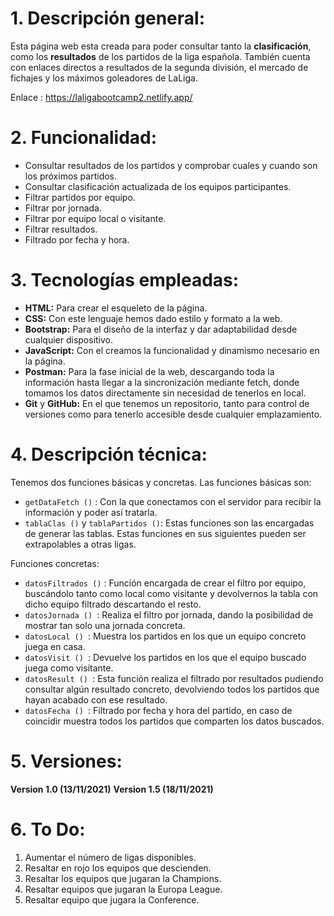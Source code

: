 # 1. Descripción general:

Esta página web esta creada para poder consultar tanto la **clasificación**, como los **resultados** de los partidos de la liga española.
También cuenta con enlaces directos a resultados de la segunda división, el mercado de fichajes y los máximos goleadores de LaLiga.

Enlace :
https://laligabootcamp2.netlify.app/

# 2. Funcionalidad:
*	Consultar resultados de los partidos y comprobar cuales y cuando son los próximos partidos.
*	Consultar clasificación actualizada de los equipos participantes.
*	Filtrar partidos por equipo.
*	Filtrar por jornada.
*	Filtrar por equipo local o visitante.
*	Filtrar resultados.
*	Filtrado por fecha y hora.

# 3. Tecnologías empleadas:

* **HTML:**  Para crear el esqueleto de la página.
* **CSS:** Con este lenguaje hemos dado estilo y formato a la web.
* **Bootstrap:** Para el diseño de la interfaz y dar adaptabilidad desde cualquier dispositivo.
* **JavaScript:** Con el creamos la funcionalidad y dinamismo necesario en la página.
* **Postman:** Para la fase inicial de la web, descargando toda la información hasta llegar a la sincronización mediante fetch, donde tomamos los datos directamente sin necesidad de tenerlos en local.
* **Git** y **GitHub:** En el que tenemos un repositorio, tanto para control de versiones como para tenerlo accesible desde cualquier emplazamiento.

# 4. Descripción técnica:

Tenemos dos funciones básicas y concretas.
Las funciones básicas son: 

*	```getDataFetch ()``` : Con la que conectamos con el servidor para recibir la información y poder así tratarla.
*	```tablaClas ()``` y ```tablaPartidos ()```: Estas funciones son las encargadas de generar las tablas. Estas funciones en sus siguientes pueden ser extrapolables a otras ligas.

Funciones concretas:

*	```datosFiltrados ()``` : Función encargada de crear el filtro por equipo, buscándolo tanto como local como visitante y devolvernos la tabla con dicho equipo filtrado descartando el resto.
*	```datosJornada () ```: Realiza el filtro por jornada, dando la posibilidad de mostrar tan solo una jornada concreta.
*	```datosLocal () ```: Muestra los partidos en los que un equipo concreto juega en casa.
*	```datosVisit () ```:  Devuelve los partidos en los que el equipo buscado juega como visitante.
*	```datosResult () ```: Esta función realiza el filtrado por resultados pudiendo consultar algún resultado concreto, devolviendo todos los partidos que hayan acabado con ese resultado.
*	```datosFecha () ```: Filtrado por fecha y hora del partido, en caso de coincidir muestra todos los partidos que comparten los datos buscados.

# 5. Versiones:

**Version 1.0 (13/11/2021)**
**Version 1.5 (18/11/2021)**

# 6. To Do:

1. Aumentar el número de ligas disponibles.
2. Resaltar en rojo los equipos que descienden.
3. Resaltar los equipos que jugaran la Champions.
4. Resaltar equipos que jugaran la Europa League.
5. Resaltar equipo que jugara la Conference.


